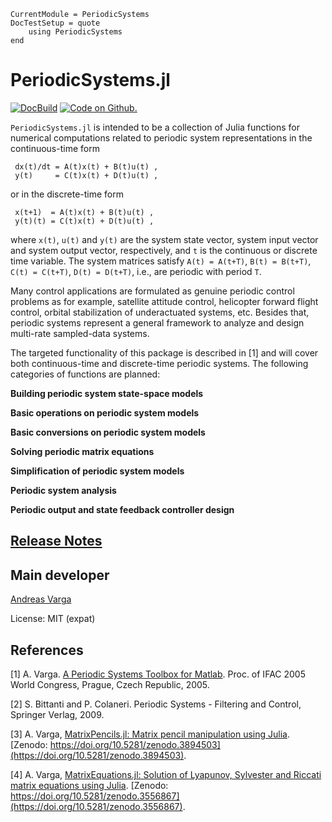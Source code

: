 ```@meta
CurrentModule = PeriodicSystems
DocTestSetup = quote
    using PeriodicSystems
end
```

# PeriodicSystems.jl

[![DocBuild](https://github.com/andreasvarga/PeriodicSystems.jl/workflows/CI/badge.svg)](https://github.com/andreasvarga/PeriodicSystems.jl/actions)
[![Code on Github.](https://img.shields.io/badge/code%20on-github-blue.svg)](https://github.com/andreasvarga/PeriodicSystems.jl)

`PeriodicSystems.jl` is intended to be a collection of Julia functions for numerical computations related to periodic system representations in the continuous-time form

     dx(t)/dt = A(t)x(t) + B(t)u(t) ,
     y(t)     = C(t)x(t) + D(t)u(t) ,

or in the discrete-time form

     x(t+1)  = A(t)x(t) + B(t)u(t) ,
     y(t)(t) = C(t)x(t) + D(t)u(t) ,

where `x(t)`, `u(t)` and `y(t)` are the system state vector, system input vector and system output vector, respectively, and `t` is the continuous or discrete time variable. The system matrices satisfy `A(t) = A(t+T)`, `B(t) = B(t+T)`, `C(t) = C(t+T)`, `D(t) = D(t+T)`,  i.e., are periodic with period `T`. 

Many control applications are formulated as genuine
periodic control problems as for example, satellite attitude control, helicopter forward flight control, orbital stabilization of underactuated systems, etc. Besides
that, periodic systems represent a general framework to analyze and design multi-rate sampled-data systems. 

The targeted functionality of this package is described in [1] and will cover both continuous-time and discrete-time periodic systems. The following categories of functions are planned:

**Building periodic system state-space models**

**Basic operations on periodic system models**

**Basic conversions on periodic system models**

**Solving periodic matrix equations**

**Simplification of periodic system models**

**Periodic system analysis**

**Periodic output and state feedback controller design** 



## [Release Notes](https://github.com/andreasvarga/PeriodicSystems.jl/blob/master/ReleaseNotes.md)

## Main developer

[Andreas Varga](https://sites.google.com/view/andreasvarga/home)

License: MIT (expat)

## References

[1] A. Varga. [A Periodic Systems Toolbox for Matlab](https://elib.dlr.de/12283/1/varga_ifac2005p1.pdf). Proc. of IFAC 2005 World Congress, Prague, Czech Republic, 2005.

[2] S. Bittanti and P. Colaneri. Periodic Systems - Filtering and Control, Springer Verlag, 2009.

[3]  A. Varga, [MatrixPencils.jl: Matrix pencil manipulation using Julia](https://github.com/andreasvarga/MatrixPencils.jl).
[Zenodo: https://doi.org/10.5281/zenodo.3894503](https://doi.org/10.5281/zenodo.3894503).

[4]  A. Varga, [MatrixEquations.jl: Solution of Lyapunov, Sylvester and Riccati matrix equations using Julia](https://github.com/andreasvarga/MatrixEquations.jl). [Zenodo: https://doi.org/10.5281/zenodo.3556867](https://doi.org/10.5281/zenodo.3556867).
